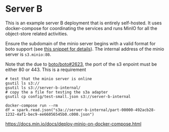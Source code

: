# Server B

This is an example server B deployment that is entirely self-hosted. It uses
docker-compose for coordinating the services and runs MinIO for all the
object-store related activities.

Ensure the subdomain of the minio server begins with a valid format for boto
support (see [this snippet for
details](https://github.com/boto/boto/blob/91ba037e54ef521c379263b0ac769c66182527d7/boto/auth.py#L655-L665)).
The internal address of the minio server is `s3.minio:80`.

Note that the due to [boto/boto#2623](https://github.com/boto/boto/issues/2623),
the port of the s3 enpoint must be either 80 or 443. This is a requirement

```
# test that the minio server is online
gsutil ls s3://
gsutil ls s3://server-b-internal/
# copy the a file for testing the s3a adapter
gsutil cp config/test-small.json s3://server-b-internal

docker-compose run --rm
df = spark.read.json("s3a://server-b-internal/part-00000-492acb28-1232-4af1-bec9-ee66056545b0.c000.json")
```

https://docs.min.io/docs/deploy-minio-on-docker-compose.html
